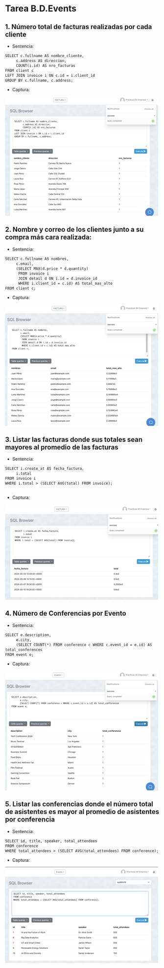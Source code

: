 # Tarea B.D.Events

## 1. Número total de facturas realizadas por cada cliente
  - Sentencia:
  ```
  SELECT c.fullname AS nombre_cliente, 
       c.address AS direccion, 
       COUNT(i.id) AS nro_facturas
FROM client c
LEFT JOIN invoice i ON c.id = i.client_id
GROUP BY c.fullname, c.address;

  ```
  - Captura:

<img src="./capturas/Cap1.png" alt="drawing" width="500"/>

## 2.  Nombre y correo de los clientes junto a su compra más cara realizada:
  - Sentencia:
  ```
  SELECT c.fullname AS nombres, 
       c.email, 
       (SELECT MAX(d.price * d.quantity) 
        FROM invoice i 
        JOIN detail d ON i.id = d.invoice_id
        WHERE i.client_id = c.id) AS total_mas_alto
FROM client c;

  ```
  - Captura:

<img src="./capturas/Cap2.png" alt="drawing" width="500"/>

## 3. Listar las facturas donde sus totales sean mayores al promedio de las facturas
  - Sentencia:
  ```
  SELECT i.create_at AS fecha_factura, 
       i.total
FROM invoice i
WHERE i.total > (SELECT AVG(total) FROM invoice);


  ```
  - Captura:

<img src="./capturas/Cap3.png" alt="drawing" width="500"/>

## 4. Número de Conferencias por Evento
  - Sentencia:
  ```
  SELECT e.description, 
       e.city, 
       (SELECT COUNT(*) FROM conference c WHERE c.event_id = e.id) AS total_conferences
FROM event e;

  ```
  - Captura:

<img src="./capturas/Cap4.png" alt="drawing" width="500"/>

## 5. Listar las conferencias donde el número total de asistentes es mayor al promedio de asistentes por conferencia
  - Sentencia:
  ```
  SELECT id, title, speaker, total_attendees
FROM conference
WHERE total_attendees > (SELECT AVG(total_attendees) FROM conference);

  ```
  - Captura:

<img src="./capturas/Cap5.png" alt="drawing" width="500"/>

